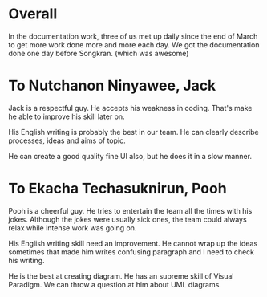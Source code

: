 # Overall
In the documentation work, three of us met up daily since the end of March to get more work done more and more each day. We got the documentation done one day before Songkran. (which was awesome)

# To Nutchanon Ninyawee, Jack
Jack is a respectful guy. He accepts his weakness in coding. That's make he able to improve his skill later on.

His English writing is probably the best in our team. He can clearly describe processes, ideas and aims of topic.

He can create a good quality fine UI also, but he does it in a slow manner.

# To Ekacha Techasuknirun, Pooh
Pooh is a cheerful guy. He tries to entertain the team all the times with his jokes. Although the jokes were usually sick ones, the team could always relax while intense work was going on.

His English writing skill need an improvement. He cannot wrap up the ideas sometimes that made him writes confusing paragraph and I need to check his writing.

He is the best at creating diagram. He has an supreme skill of Visual Paradigm. We can throw a question at him about UML diagrams.
